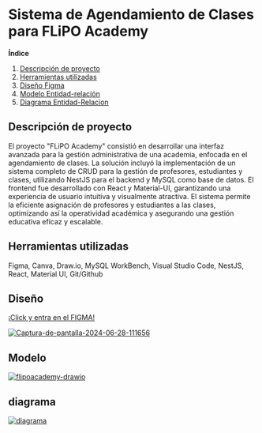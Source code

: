 # Sistema de Agendamiento de Clases para FLiPO Academy

**Índice**   
1. [Descripción de proyecto](#descripcion-de-proyecto)
2. [Herramientas utilizadas](#herramientas-utilizadas)
3. [Diseño Figma](#Diseño)
4. [Modelo Entidad-relación](#modelo)
5. [Diagrama Entidad-Relacion](#diagrama)





## Descripción de proyecto 
El proyecto "FLiPO Academy" consistió en desarrollar una interfaz avanzada para la gestión administrativa de una academia, enfocada en el agendamiento de clases. La solución incluyó la implementación de un sistema completo de CRUD para la gestión de profesores, estudiantes y clases, utilizando NestJS para el backend y MySQL como base de datos. El frontend fue desarrollado con React y Material-UI, garantizando una experiencia de usuario intuitiva y visualmente atractiva. El sistema permite la eficiente asignación de profesores y estudiantes a las clases, optimizando así la operatividad académica y asegurando una gestión educativa eficaz y escalable.

## Herramientas utilizadas
Figma, Canva, Draw.io, MySQL WorkBench, Visual Studio Code, NestJS, React, Material UI, Git/Github

## Diseño 
[¡Click y entra en el FIGMA!](https://www.figma.com/design/XvL1C6QyDzPpC6X0LjMXYG/Flipo-Academy?t=PaptPcOg6nU71Y6Z-0)

<a href="https://ibb.co/72Qd8tk"><img src="https://i.ibb.co/YpXFYB0/Captura-de-pantalla-2024-06-28-111656.png" alt="Captura-de-pantalla-2024-06-28-111656" border="0"></a>

## Modelo 

<a href="https://imgbb.com/"><img src="https://i.ibb.co/1n0TVf7/flipoacademy-drawio.png" alt="flipoacademy-drawio" border="0"></a>

## diagrama

<a href="https://ibb.co/k40bRHC"><img src="https://i.ibb.co/Yc8nzRs/diagrama.png" alt="diagrama" border="0"></a>


